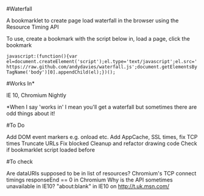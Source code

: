 #Waterfall

A bookmarklet to create page load waterfall in the browser using the Resource Timing API

To use, create a bookmark with the script below in, load a page, click the bookmark

 ```javascript:(function(){var el=document.createElement('script');el.type='text/javascript';el.src='https://raw.github.com/andydavies/waterfall.js';document.getElementsByTagName('body')[0].appendChild(el);})();```


#Works In*

IE 10, Chromium Nightly

*When I say 'works in' I mean you'll get a waterfall but sometimes there are odd things about it!

#To Do

Add DOM event markers e.g. onload etc.
Add AppCache, SSL times, fix TCP times
Truncate URLs
Fix blocked
Cleanup and refactor drawing code
Check if bookmarklet script loaded before 

#To check

Are dataURIs supposed to be in list of resources?
Chromium's TCP connect timings
responseEnd == 0 in Chromium
Why is the API sometimes unavailable in IE10?
"about:blank" in IE10 on http://t.uk.msn.com/

